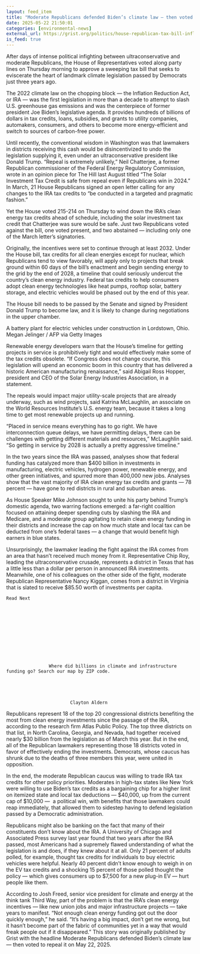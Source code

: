 ```yaml
---
layout: feed_item
title: "Moderate Republicans defended Biden’s climate law — then voted to repeal it"
date: 2025-05-22 21:50:01
categories: [environmental-news]
external_url: https://grist.org/politics/house-republican-tax-bill-inflation-reduction-act-repeal-clean-energy-tax-credits/
is_feed: true
---
```


After days of intense political infighting between ultraconservative and moderate Republicans, the House of Representatives voted along party lines on Thursday morning to approve a sweeping tax bill that seeks to eviscerate the heart of landmark climate legislation passed by Democrats just three years ago.&nbsp;



The 2022 climate law on the chopping block — the Inflation Reduction Act, or IRA — was the first legislation in more than a decade to attempt to slash U.S. greenhouse gas emissions and was the centerpiece of former president Joe Biden’s legislative agenda. It provides hundreds of billions of dollars in tax credits, loans, subsidies, and grants to utility companies, automakers, consumers, and others to become more energy-efficient and switch to sources of carbon-free power.&nbsp;&nbsp;



Until recently, the conventional wisdom in Washington was that lawmakers in districts receiving this cash would be disincentivized to undo the legislation supplying it, even under an ultraconservative president like Donald Trump. “Repeal is extremely unlikely,” Neil Chatterjee, a former Republican commissioner of the Federal Energy Regulatory Commission, wrote in an opinion piece for The Hill last August titled “The Solar Investment Tax Credit is safe from repeal even if Republicans win in 2024.” In March, 21 House Republicans signed an open letter calling for any changes to the IRA tax credits to “be conducted in a targeted and pragmatic fashion.”



Yet the House voted 215-214 on Thursday to wind down the IRA’s clean energy tax credits ahead of schedule, including the solar investment tax credit that Chatterjee was sure would be safe. Just two Republicans voted against the bill, one voted present, and two abstained — including only one of the March letter’s signatories.&nbsp;



Originally, the incentives were set to continue through at least 2032. Under the House bill, tax credits for all clean energies except for nuclear, which Republicans tend to view favorably, will apply only to projects that break ground within 60 days of the bill’s enactment and begin sending energy to the grid by the end of 2028, a timeline that could seriously undercut the country’s clean energy industry. Federal tax credits to help consumers adopt clean energy technologies like heat pumps, rooftop solar, battery storage, and electric vehicles would be phased out by the end of this year.&nbsp;



The House bill needs to be passed by the Senate and signed by President Donald Trump to become law, and it is likely to change during negotiations in the upper chamber.



A battery plant for electric vehicles under construction in Lordstown, Ohio.  Megan Jelinger / AFP via Getty Images



Renewable energy developers warn that the House’s timeline for getting projects in service is prohibitively tight and would effectively make some of the tax credits obsolete. “If Congress does not change course, this legislation will upend an economic boom in this country that has delivered a historic American manufacturing renaissance,” said Abigail Ross Hopper, president and CEO of the Solar Energy Industries Association, in a statement.



The repeals would impact major utility-scale projects that are already underway, such as wind projects, said Katrina McLaughlin, an associate on the World Resources Institute’s U.S. energy team, because it takes a long time to get most renewable projects up and running.&nbsp;



“Placed in service means everything has to go right. We have interconnection queue delays, we have permitting delays, there can be challenges with getting different materials and resources,” McLaughlin said. “So getting in service by 2028 is actually a pretty aggressive timeline.”&nbsp;



In the two years since the IRA was passed, analyses show that federal funding has catalyzed more than $400 billion in investments in manufacturing, electric vehicles, hydrogen power, renewable energy, and other green initiatives, and spurred more than 400,000 new jobs. Analyses show that the vast majority of IRA clean energy tax credits and grants — 78 percent — have gone to red districts in rural and suburban areas.



As House Speaker Mike Johnson sought to unite his party behind Trump’s domestic agenda, two warring factions emerged: a far-right coalition focused on attaining deeper spending cuts by slashing the IRA and Medicare, and a moderate group agitating to retain clean energy funding in their districts and increase the cap on how much state and local tax can be deducted from one’s federal taxes —&nbsp;a change that would benefit high earners in blue states.&nbsp;



Unsurprisingly, the lawmaker leading the fight against the IRA comes from an area that hasn’t received much money from it. Representative Chip Roy, leading the ultraconservative crusade, represents a district in Texas that has a little less than a dollar per person in announced IRA investments. Meanwhile, one of his colleagues on the other side of the fight, moderate Republican Representative Nancy Kiggan, comes from a district in Virginia that is slated to receive $85.50 worth of investments per capita.&nbsp;



  
    Read Next
    

      
      
                    
            
        
          
        
      
            
        
                    Where did billions in climate and infrastructure funding go? Search our map by ZIP code.
        
        
          
	
  
                            Clayton Aldern              
        
      
    
  




Republicans represent 18 of the top 20 congressional districts benefiting the most from clean energy investments since the passage of the IRA, according to the research firm Atlas Public Policy. The top three districts on that list, in North Carolina, Georgia, and Nevada, had together received nearly $30 billion from the legislation as of March this year. But in the end, all of the Republican lawmakers representing those 18 districts voted in favor of effectively ending the investments. Democrats, whose caucus has shrunk due to the deaths of three members this year, were united in opposition.&nbsp;



In the end, the moderate Republican caucus was willing to trade IRA tax credits for other policy priorities. Moderates in high-tax states like New York were willing to use Biden’s tax credits as a bargaining chip for a higher limit on itemized state and local tax deductions — $40,000, up from the current cap of $10,000 —&nbsp; a political win, with benefits that those lawmakers could reap immediately, that allowed them to sidestep having to defend legislation passed by a Democratic administration.&nbsp;



Republicans might also be banking on the fact that many of their constituents don’t know about the IRA. A University of Chicago and Associated Press survey last year found that two years after the IRA passed, most Americans had a supremely flawed understanding of what the legislation is and does, if they knew about it at all. Only 21 percent of adults polled, for example, thought tax credits for individuals to buy electric vehicles were helpful. Nearly 40 percent didn’t know enough to weigh in on the EV tax credits and a shocking 15 percent of those polled thought the policy — which gives consumers up to $7,500 for a new plug-in EV — hurt people like them.&nbsp;



According to Josh Freed, senior vice president for climate and energy at the think tank Third Way, part of the problem is that the IRA’s clean energy incentives — like new union jobs and major infrastructure projects — take years to manifest. “Not enough clean energy funding got out the door quickly enough,” he said. “It’s having a big impact, don&#8217;t get me wrong, but it hasn’t become part of the fabric of communities yet in a way that would freak people out if it disappeared.”
This story was originally published by Grist with the headline Moderate Republicans defended Biden&#8217;s climate law — then voted to repeal it on May 22, 2025.
